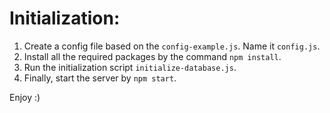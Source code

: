 # Initialization:

1. Create a config file based on the `config-example.js`. Name it `config.js`.
2. Install all the required packages by the command `npm install`.
3. Run the initialization script `initialize-database.js`.
4. Finally, start the server by `npm start`.

Enjoy :)
